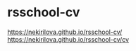 # rsschool-cv

 https://nekirilova.github.io/rsschool-cv/
 https://nekirilova.github.io/rsschool-cv/cv
